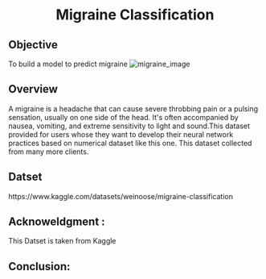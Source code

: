 
<html>
  <h1 align='center'>
    Migraine Classification
  </h1>
  
  
  <h2>
    Objective
  </h2>
  <p1>
      To build a model to predict migraine 
  </p1>
  <img src="https://dornsife.usc.edu/assets/img/news/story/3670.jpg" alt="migraine_image">
  
  
   <h2>
    Overview
   </h2>
   <p1>
     A migraine is a headache that can cause severe throbbing pain or a pulsing sensation, usually on one side of the head. It's often accompanied by nausea, vomiting, and extreme sensitivity to light and sound.This dataset provided for users whose they want to develop their neural network practices based on numerical dataset like this one. This dataset collected from many more clients.
   </p1>
  
  <h2>
    Datset 
  </h2>
  <p1>
  https://www.kaggle.com/datasets/weinoose/migraine-classification
  </p1>
  
  <h2>
    Acknoweldgment :
  </h2>
  <p1>
    This Datset is taken from Kaggle
  </p1>
 <h2>   
  Conclusion:
  <h2>


</html>
  
  

